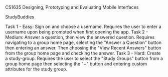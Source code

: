 CS1635 Designing, Prototyping and Evaluating Mobile Interfaces

StudyBuddies

Task 1 - Easy: Sign on and choose a username. Requires the user to enter a username upon being prompted when first opening the app.
Task 2 - Medium: Answer a question, then view the answered question. Requires navigating to a group home page, selecting the "Answer a Question" button then entering an answer. Then choosing the "View Recent Answers" button from the group home page and checking the answer.
Task 3 - Hard: Create a study-group. Requires the user to select the "Study Groups" button from a group home page then selecting the "+" button and entering custom attributes for the study group.

